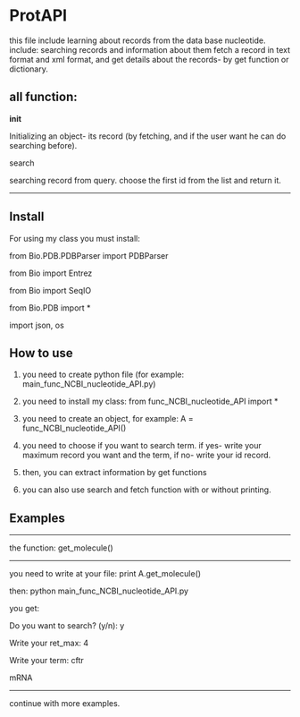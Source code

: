 # ProtAPI
this file include learning about records from the data base nucleotide.
include:
searching records and information about them
fetch a record in text format and xml format, and get details about the records- by get function or dictionary.

## all function:

__init__ 

Initializing an object- its record (by fetching, and if the user want he can do searching before).

search

searching record from query. choose the first id from the list and return it.



***

## Install
For using my class you must install: 

from Bio.PDB.PDBParser import PDBParser

from Bio import Entrez

from Bio import SeqIO

from Bio.PDB import *

import json, os

## How to use
1. you need to create python file (for example: main_func_NCBI_nucleotide_API.py)

2. you need to install my class: from func_NCBI_nucleotide_API import *

3. you need to create an object, for example: A = func_NCBI_nucleotide_API() 

4. you need to choose if you want to search term. if yes- write your maximum record you want and the term, if no- write your id record.

5. then, you can extract information by get functions

6. you can also use search and fetch function with or without printing.

## Examples
---------------------------------

the function: get_molecule()

---------------------------------

you need to write at your file: print A.get_molecule()

then: python main_func_NCBI_nucleotide_API.py

you get:

Do you want to search? (y/n):    y

Write your ret_max:    4

Write your term:    cftr

mRNA

--------------------------------

continue with more examples.
